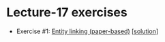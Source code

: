 # Lecture-17 exercises

  * Exercise #1: [Entity linking (paper-based)](exercise_1.pdf) [[solution](exercise_1_solution.pdf)]
